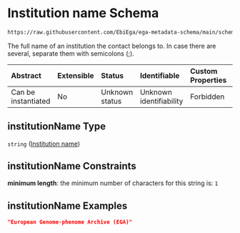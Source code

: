 # Institution name Schema

```txt
https://raw.githubusercontent.com/EbiEga/ega-metadata-schema/main/schemas/EGA.common-definitions.json#/$defs/contactDetails/properties/institutionName
```

The full name of an institution the contact belongs to. In case there are several, separate them with semicolons (;).

| Abstract            | Extensible | Status         | Identifiable            | Custom Properties | Additional Properties | Access Restrictions | Defined In                                                                                           |
| :------------------ | :--------- | :------------- | :---------------------- | :---------------- | :-------------------- | :------------------ | :--------------------------------------------------------------------------------------------------- |
| Can be instantiated | No         | Unknown status | Unknown identifiability | Forbidden         | Allowed               | none                | [EGA.common-definitions.json\*](../../../schemas/EGA.common-definitions.json "open original schema") |

## institutionName Type

`string` ([Institution name](ega-4-defs-contact-details-properties-institution-name.md))

## institutionName Constraints

**minimum length**: the minimum number of characters for this string is: `1`

## institutionName Examples

```json
"European Genome-phenome Archive (EGA)"
```
